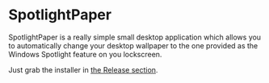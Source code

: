 # SpotlightPaper
SpotlightPaper is a really simple small desktop application which allows you to automatically change your desktop wallpaper to the one provided as the Windows Spotlight feature on you lockscreen.

Just grab the installer in [the Release section](https://github.com/greifmatthias/SpotlightPaper/releases).
